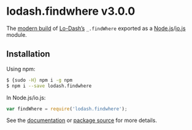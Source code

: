 # lodash.findwhere v3.0.0

The [modern build](https://github.com/lodash/lodash/wiki/Build-Differences) of [Lo-Dash’s](https://lodash.com/) `_.findWhere` exported as a [Node.js](http://nodejs.org/)/[io.js](https://iojs.org/) module.

## Installation

Using npm:

```bash
$ {sudo -H} npm i -g npm
$ npm i --save lodash.findwhere
```

In Node.js/io.js:

```js
var findWhere = require('lodash.findwhere');
```

See the [documentation](https://lodash.com/docs#findWhere) or [package source](https://github.com/lodash/lodash/blob/3.0.0-npm-packages/lodash.findwhere) for more details.
